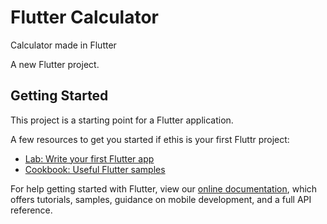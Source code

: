 # Flutter Calculator

Calculator made in Flutter

A new Flutter project.

## Getting Started

This project is a starting point for a Flutter application.

A few resources to get you started if ethis is your first Fluttr project:

- [Lab: Write your first Flutter app](https://flutter.dev/docs/get-started/codelab)
- [Cookbook: Useful Flutter samples](https://flutter.dev/docs/cookbook)

For help getting started with Flutter, view our
[online documentation](https://flutter.dev/docs), which offers tutorials,
samples, guidance on mobile development, and a full API reference.
